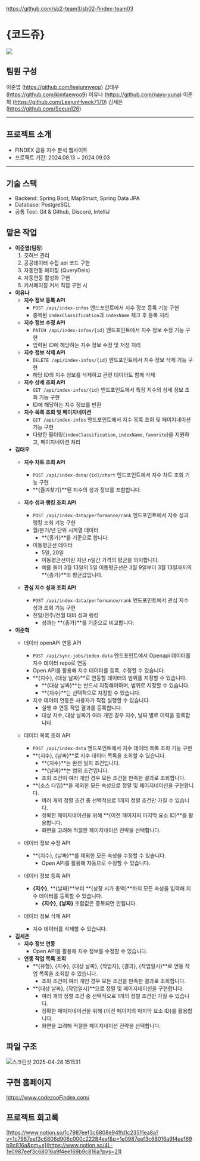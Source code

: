 https://github.com/sb2-team3/sb02-findex-team03

# **{코드쥬}**

![](https://codeit-static.codeit.com/_main/production/_next/static/media/guru-trigger.798e15e9.png?w=64&q=75&t=cover)

## **팀원 구성**

이준엽 (https://github.com/leejunnyeop)
김태우 (https://github.com/kimtaewoo9)
이유나 (https://github.com/nayu-yuna)
이준혁 (https://github.com/LeejunHyeok7170)
김세은 (https://github.com/Seeun126)

---

## **프로젝트 소개**

- FINDEX 금융 지수 분석 웹사이트
- 프로젝트 기간: 2024.08.13 ~ 2024.09.03

---

## **기술 스택**

- Backend: Spring Boot, MapStruct, Spring Data JPA
- Database: PostgreSQL
- 공통 Tool: Git & Github, Discord, IntelliJ

## 맡은 작업

- **이준엽(팀장**)
    1. 깃허브 관리 
    2. 공공데이터 수집 api 코드 구현
    3. 자동연동 페이징 (QueryDels)
    4. 자동연동 활성화 구현
    5. 커서페이징 커서 직접 구현 시
- **이유나**
    - **지수 정보 등록 API**
        - `POST /api/index-infos` 엔드포인트에서 지수 정보 등록 기능 구현
        - 중복된 `indexClassification`과 `indexName` 체크 후 등록 처리
    - **지수 정보 수정 API**
        - `PATCH /api/index-infos/{id}` 엔드포인트에서 지수 정보 수정 기능 구현
        - 입력된 ID에 해당하는 지수 정보 수정 및 저장 처리
    - **지수 정보 삭제 API**
        - `DELETE /api/index-infos/{id}` 엔드포인트에서 지수 정보 삭제 기능 구현
        - 해당 ID의 지수 정보를 삭제하고 관련 데이터도 함께 삭제
    - **지수 상세 조회 API**
        - `GET /api/index-infos/{id}` 엔드포인트에서 특정 지수의 상세 정보 조회 기능 구현
        - ID에 해당하는 지수 정보를 반환
    - **지수 목록 조회 및 페이지네이션**
        - `GET /api/index-infos` 엔드포인트에서 지수 목록 조회 및 페이지네이션 기능 구현
        - 다양한 필터링(`indexClassification`, `indexName`, `favorite`)을 지원하고, 페이지네이션 처리
- **김태우**
    - **지수 차트 조회 API**
        - `POST /api/index-data/{id]/chart`  엔드포인트에서 지수 차트 조회 기능 구현
        - **{즐겨찾기}**된 지수의 성과 정보를 포함합니다.
    
    - **지수 성과 랭킹 조회 API**
        - `POST /api/index-data/performance/rank`  엔드포인트에서 지수 성과 랭킹 조회 기능 구현
        - 월/분기/년 단위 시계열 데이터
            - **{종가}**를 기준으로 합니다.
        - 이동평균선 데이터
            - 5일, 20일
            - 이동평균선이란 지난 n일간 가격의 평균을 의미합니다.
            - 예를 들어 3월 13일의 5일 이동평균선은 3월 9일부터 3월 13일까지의 **{종가}**의 평균값입니다.
    
    - **관심 지수 성과 조회 API**
        - `POST /api/index-data/performance/rank`  엔드포인트에서 관심 지수 성과 조회 기능 구현
        - 전일/전주/전월 대비 성과 랭킹
            - 성과는 **{종가}**를 기준으로 비교합니다.
- **이준혁**
    - 데이터 openAPi 연동 API
        - `POST /api/sync-jobs/index-data` 엔드포인트에서 Openapi 데이터를 지수 데이터 repo로 연동
        - Open API를 활용해 지수 데이터를 등록, 수정할 수 있습니다.
        - **{지수}, {대상 날짜}**로 연동할 데이터의 범위를 지정할 수 있습니다.
            - **{대상 날짜}**는 반드시 지정해야하며, 범위로 지정할 수 있습니다.
            - **{지수}**는 선택적으로 지정할 수 있습니다.
        - 지수 데이터 연동은 사용자가 직접 실행할 수 있습니다.
            - 실행 후 연동 작업 결과를 등록합니다.
            - 대상 지수, 대상 날짜가 여러 개인 경우 지수, 날짜 별로 이력을 등록합니다.
    - 데이터 목록 조회 API
        - `POST /api/index-data`  엔드포인트에서 지수 데이터 목록 조회 기능 구현
        - **{지수}, {날짜}**로 지수 데이터 목록을 조회할 수 있습니다.
            - **{지수}**는 완전 일치 조건입니다.
            - **{날짜}**는 범위 조건입니다.
            - 조회 조건이 여러 개인 경우 모든 조건을 만족한 결과로 조회합니다.
        - **{소스 타입}**을 제외한 모든 속성으로 정렬 및 페이지네이션을 구현합니다.
            - 여러 개의 정렬 조건 중 선택적으로 1개의 정렬 조건만 가질 수 있습니다.
            - 정확한 페이지네이션을 위해 **{이전 페이지의 마지막 요소 ID}**를 활용합니다.
            - 화면을 고려해 적절한 페이지네이션 전략을 선택합니다.
    - 데이터 정보 수정 API
        - **{지수}, {날짜}**를 제외한 모든 속성을 수정할 수 있습니다.
            - Open API를 활용해 자동으로 수정할 수 있습니다.
        
    - 데이터 정보 등록 API
        - **{지수}**, **{날짜}**부터 **{상장 시가 총액}**까지 모든 속성을 입력해 지수 데이터를 등록할 수 있습니다.
            - **{지수}, {날짜}** 조합값은 중복되면 안됩니다.
            
    - 데이터 정보 삭제 API
        - 지수 데이터를 삭제할 수 있습니다.
- **김세은**
    - **지수 정보 연동**
        - Open API를 활용해 지수 정보를 수정할 수 있습니다.
    - **연동 작업 목록 조회**
        - **{유형}, {지수}, {대상 날짜}, {작업자}, {결과}, {작업일시}**로 연동 작업 목록을 조회할 수 있습니다.
            - 조회 조건이 여러 개인 경우 모든 조건을 만족한 결과로 조회합니다.
        - **{대상 날짜}, {작업일시}**으로 정렬 및 페이지네이션을 구현합니다.
            - 여러 개의 정렬 조건 중 선택적으로 1개의 정렬 조건만 가질 수 있습니다.
            - 정확한 페이지네이션을 위해 {이전 페이지의 마지막 요소 ID}를 활용합니다.
            - 화면을 고려해 적절한 페이지네이션 전략을 선택합니다.

## 파일 구조
![스크린샷 2025-04-28 151531](https://github.com/user-attachments/assets/f5371587-dece-48e7-894a-f5e3f52d660f)


## 구현 홈페이지

https://www.codezooFindex.com/

## **프로젝트 회고록**

[https://www.notion.so/1c7987eef3c6808e94ffd1c23511ea8a?v=1c7987eef3c6806d906c000c22284eaf&p=1e0987eef3c68016a9f4ee169b9c816a&pm=s](https://www.notion.so/4L-1e0987eef3c68016a9f4ee169b9c816a?pvs=21)
